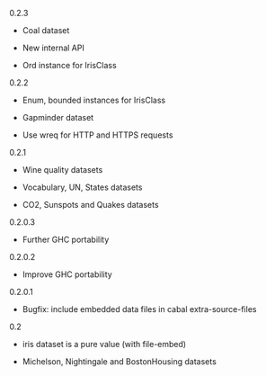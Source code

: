 0.2.3

* Coal dataset

* New internal API

* Ord instance for IrisClass

0.2.2

* Enum, bounded instances for IrisClass

* Gapminder dataset

* Use wreq for HTTP and HTTPS requests

0.2.1

* Wine quality datasets

* Vocabulary, UN, States datasets

* CO2, Sunspots and Quakes datasets

0.2.0.3

* Further GHC portability

0.2.0.2

* Improve GHC portability

0.2.0.1

* Bugfix: include embedded data files in cabal extra-source-files

0.2

* iris dataset is a pure value (with file-embed)

* Michelson, Nightingale and BostonHousing datasets
